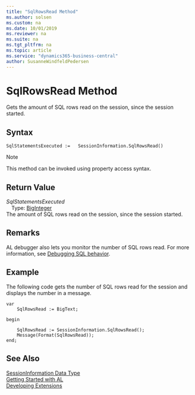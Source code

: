 ```yaml
---
title: "SqlRowsRead Method"
ms.author: solsen
ms.custom: na
ms.date: 10/01/2019
ms.reviewer: na
ms.suite: na
ms.tgt_pltfrm: na
ms.topic: article
ms.service: "dynamics365-business-central"
author: SusanneWindfeldPedersen
---
```

[//]: # (START>DO_NOT_EDIT)
[//]: # (IMPORTANT:Do not edit any of the content between here and the END>DO_NOT_EDIT.)
[//]: # (Any modifications should be made in the .xml files in the ModernDev repo.)
# SqlRowsRead Method
Gets the amount of SQL rows read on the session, since the session started.


## Syntax
```
SqlStatementsExecuted :=   SessionInformation.SqlRowsRead()
```
> [!NOTE]  
> This method can be invoked using property access syntax.  


## Return Value
*SqlStatementsExecuted*  
&emsp;Type: [BigInteger](../biginteger/biginteger-data-type.md)  
The amount of SQL rows read on the session, since the session started.  


[//]: # (IMPORTANT: END>DO_NOT_EDIT)

## Remarks

AL debugger also lets you monitor the number of SQL rows read. For more information, see [Debugging SQL behavior](../../devenv-debugging.md#DebugSQL).

## Example

The following code gets the number of SQL rows read for the session and displays the number in a message.

```
var
    SqlRowsRead := BigText;

begin

    SqlRowsRead := SessionInformation.SqlRowsRead();
    Message(Format(SqlRowsRead));
end;
```

## See Also
[SessionInformation Data Type](sessioninformation-data-type.md)  
[Getting Started with AL](../../devenv-get-started.md)  
[Developing Extensions](../../devenv-dev-overview.md)  